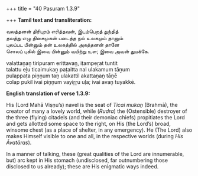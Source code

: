 +++
title = "40 Pasuram 1.3.9"

+++
**Tamil text and transliteration:**

வலத்தனன் திரிபுரம் எரித்தவன், இடம்பெறத் துந்தித்  
தலத்து எழு திசைமுகன் படைத்த நல் உலகமும் தானும்  
புலப்பட பின்னும் தன் உலகத்தில் அகத்தனன் தானே  
சொலப் புகில் இவை பின்னும் வயிற்று உள; இவை அவன் துயக்கே.

valattaṉaṉ tiripuram erittavaṉ, iṭampeṟat tuntit  
talattu eḻu ticaimukaṉ paṭaitta nal ulakamum tāṉum  
pulappaṭa piṉṉum taṉ ulakattil akattaṉaṉ tāṉē  
colap pukil ivai piṉṉum vayiṟṟu uḷa; ivai avaṉ tuyakkē.

**English translation of verse 1.3.9:**

His (Lord Mahā Viṣṇu’s) navel is the seat of *Ticai mukaṉ* (Brahmā), the creator of many a lovely world, while (*Rudra*) the (Ostensible) destroyer of the three (flying) citadels (and their demoniac chiefs) propitiates the Lord and gets allotted some space to the right, on His (the Lord’s) broad, winsome chest (as a place of shelter, in any emergency). He (The Lord) also makes Himself visible to one and all, in the respective worlds (during *His Āvatāras*).

In a manner of talking, these (great qualities of the Lord are innumerable, but) arc kept in His stomach (undisclosed, far outnumbering those disclosed to us already); these are His enigmatic ways indeed.


